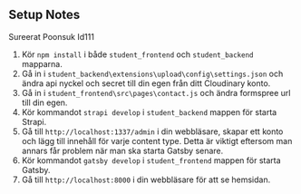 ## Setup Notes
Sureerat Poonsuk Id111

1. Kör `npm install` i både `student_frontend` och `student_backend` mapparna.
2. Gå in i `student_backend\extensions\upload\config\settings.json` och ändra api nyckel och secret till din egen från ditt Cloudinary konto.
3. Gå in i `student_frontend\src\pages\contact.js` och ändra formspree url till din egen.
4. Kör kommandot `strapi develop` i `student_backend` mappen för starta Strapi.
5. Gå till `http://localhost:1337/admin` i din webbläsare, skapar ett konto och lägg till innehåll för varje content type. Detta är viktigt eftersom man annars får problem när man ska starta Gatsby senare.
6. Kör kommandot `gatsby develop` i `student_frontend` mappen för starta Gatsby.
7. Gå till `http://localhost:8000` i din webbläsare för att se hemsidan.